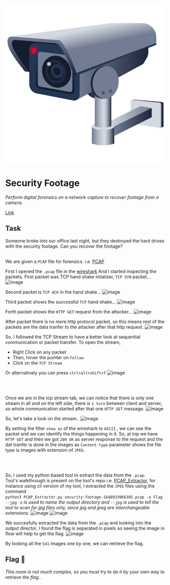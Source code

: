   ![Banner](banner.png)
# Security Footage 
  <i>Perform digital forensics on a network capture to recover footage from a camera.</i> <br>
  
  [Link](https://tryhackme.com/room/securityfootage)

  

## Task 
<a>Someone broke into our office last night, but they destroyed the hard drives with the security footage. Can you recover the footage? </a>
<br>
<br>

<a>We are given a `PCAP` file for forensics. i.e. [PCAP](https://github.com/en1gm4-exe/TryHackMe/blob/main/Security%20Footage/security-footage.pcap)<br>

<a>First I opened the `.pcap` file in the [wireshark](https://www.wireshark.org/download.html) And I started inspecting the packets. First packet was TCP hand shake intializer, `TCP SYN` packet... </a>  <br>
![image](https://github.com/user-attachments/assets/fa7a3885-517a-440d-bbca-91ac8ad8e843)


<a> Second packet is `TCP ACK` in the hand shake... </a>
![image](https://github.com/user-attachments/assets/34577f35-6f61-41a6-8d05-63e6ccd65deb)

<a> Third packet shows the successful `TCP` hand shake... </a>
![image](https://github.com/user-attachments/assets/39b86186-b333-4f67-bb82-219ca3224ef6)


<a> Forth packet shows the `HTTP GET` request from the attacker... </a>
![image](https://github.com/user-attachments/assets/21fcd182-5884-4730-8cc0-1cdef8431552)

<a>After packet there is no more http protocol packet, so this means rest of the packets are the data tranfer to the attacker after that http request. </a>
![image](https://github.com/user-attachments/assets/57ddcf28-d3a9-496d-93f8-10e79d111b05)

<a>So, I followed the TCP Stream to have a better look at sequential communication or packet transfer.  To open the stream, <br>
- Right Click on any packet
- Then, hover the pointer on `Follow`
- Click on the `TCP Stream` <br>

Or  alternatively you can press `ctrl+alt+shift+T`  </a>
![image](https://github.com/user-attachments/assets/a5d0842b-7b8a-4179-b65c-e59b1454ab37)

<br>
<br>

<a>Once we are in the tcp stream tab, we can notice that there is only one stream in all and on the left side, there is `1 turn` between client and server, so whole communication started after that one `HTTP GET` message.</a>
![image](https://github.com/user-attachments/assets/0dda1d98-0021-4336-b869-98080c7aa0d7)


<a>So, let's take a look on the stream..</a>
![image](https://github.com/user-attachments/assets/acae06f9-3aac-4f21-9710-5c26987cdc9c)

<a> By setting the filter `show as` of the wireshark to `ASCII` , we can see the packet and we can identify the things happening in it.
So, at top we have `HTTP GET` and then we got `200 OK` as server response to the request and the dat tranfer is done in the images as `Content-type` parameter shows the file type is images with extension of `JPEG`.
</a>


<br>
<br>


<a> So, I used my python based tool to extract the data from the `.pcap`. <br>
Tool's walkthrough is present on the tool's repo i.e. [PCAP_Extractor](https://github.com/en1gm4-exe?tab=repositories), for instance using cli version of my tool, I extracted the `JPEG` files using the command <br>
`python3 PCAP_Extractor.py security-footage-1648933966395.pcap -o Flag --jpg`
<i>`-o` is used to name the output directory and `--jpg` is used to tell the tool to scan for jpg files only, since jpg and jpeg are interchangeable extensions. </i>
![image](https://github.com/user-attachments/assets/0a52d48a-7b76-498d-b0c3-6b2c7541e9d8)
![image](https://github.com/user-attachments/assets/8dba49cf-f981-43a6-bfa7-3a33f2b31419)




<a>We succesfully extracted the data from the `.pcap` and looking into the output director, I found the flag is separated in pixels so seeing the image in flow will help to get the flag. </a>
![image](https://github.com/user-attachments/assets/7c2b2831-96ce-4039-bf12-e4dd3c6165b4)

<a>By looking all the `541` images one by one, we can retrieve the flag. </a>



## Flag 🚩
<i> This room is not much complex, so you must try to do it by your own way to retrieve the flag..</i>


